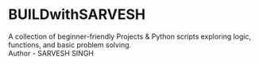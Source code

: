 # BUILDwithSARVESH
A collection of beginner-friendly Projects & Python scripts exploring logic, functions, and basic problem solving.
<br>
Author - SARVESH SINGH
